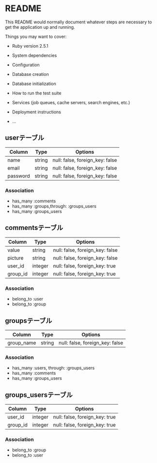 # README

This README would normally document whatever steps are necessary to get the
application up and running.

Things you may want to cover:

* Ruby version
2.5.1
* System dependencies

* Configuration

* Database creation

* Database initialization

* How to run the test suite

* Services (job queues, cache servers, search engines, etc.)

* Deployment instructions

* ...

## userテーブル
|Column|Type|Options|
|------|----|-------|
|name|string|null: false, foreign_key: false|
|email|string|null: false, foreign_key: false|
|password|string|null: false, foreign_key: false|

### Association
- has_many :comments
- has_many :groups,through: :groups_users
- has_many :groups_users

## commentsテーブル
|Column|Type|Options|
|------|----|-------|
|value|string|null: false, foreign_key: false|
|picture|string|null: false, foreign_key: false|
|user_id|integer|null: false, foreign_key: true|
|group_id|integer|null: false, foreign_key: true|

### Association
- belong_to :user
- belong_to :group


## groupsテーブル
|Column|Type|Options|
|------|----|-------|
|group_name|string|null: false, foreign_key: false|


### Association
- has_many :users, through: :groups_users
- has_many :comments
- has_many :groups_users


## groups_usersテーブル

|Column|Type|Options|
|------|----|-------|
|user_id|integer|null: false, foreign_key: true|
|group_id|integer|null: false, foreign_key: true|

### Association
- belong_to :group
- belong_to :user